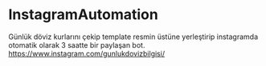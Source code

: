 # InstagramAutomation
Günlük döviz kurlarını çekip template resmin üstüne yerleştirip instagramda otomatik olarak 3 saatte bir paylaşan bot.
https://www.instagram.com/gunlukdovizbilgisi/
